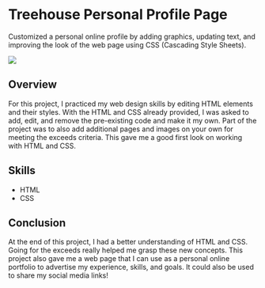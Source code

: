 # Treehouse Personal Profile Page
Customized a personal online profile by adding graphics, updating text, and improving the look of the web page using CSS (Cascading Style Sheets).

![](https://github.com/HaleyWardo/treehouse-personal-profile-page/blob/master/image.png)

## Overview 
For this project, I practiced my web design skills by editing HTML elements and their styles. With the HTML and CSS already provided, I was asked to add, edit, and remove the pre-existing code and make it my own. Part of the project was to also add additional pages and images on your own for meeting the exceeds criteria.  This gave me a good first look on working with HTML and CSS.

## Skills
- HTML
- CSS

## Conclusion
At the end of this project, I had a better understanding of HTML and CSS. Going for the exceeds really helped me grasp these new concepts. This project also gave me a web page that I can use as a personal online portfolio to advertise my experience, skills, and goals. It could also be used to share my social media links!
